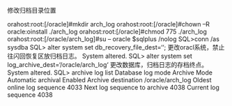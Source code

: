 修改归档目录位置

orahost:root:[/oracle]#mkdir arch_log
orahost:root:[/oracle]#chown –R oracle:oinstall ./arch_log
orahost:root:[/oracle]#chmod 775 ./arch_log
orahost:root:[/oracle/arch_log]#su – oracle
$sqlplus /nolog
SQL>conn /as sysdba
SQL> alter system set db_recovery_file_dest=‘‘;
      更改oracl系统，禁止往闪回恢复区放归档日志。
System altered.
SQL> alter system set log_archive_dest=‘/oracle/arch_log‘
      更改数据库，归档日志的存档终点。
System altered.
SQL> archive log list
Database log mode              Archive Mode
Automatic archival             Enabled
Archive destination            /oracle/arch_log
Oldest online log sequence     4033
Next log sequence to archive   4038
Current log sequence           4038
 